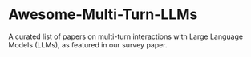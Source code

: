 # Awesome-Multi-Turn-LLMs
A curated list of papers on multi-turn interactions with Large Language Models (LLMs), as featured in our survey paper.
